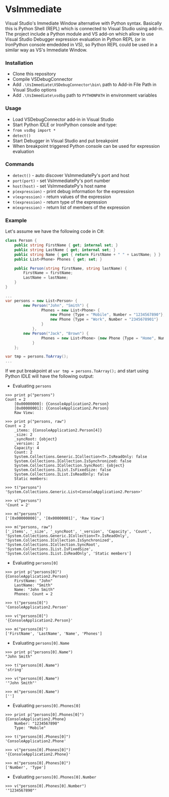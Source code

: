 VsImmediate
===========

Visual Studio's Immediate Window alternative with Python syntax. Basically this is Python Shell (REPL) which is connected to Visual Studio using add-in. The project include a Python module and VS add-on which allow to use Visual Studio Debugger expression evaluation in Python REPL (or in IronPython console emdedded in VS), so Python REPL could be used in a similar way as VS's Immediate Window.

### Installation
* Clone this repository
* Compile VSDebugConnector
* Add `.\VsImmediate\VSDebugConnector\bin\` path to Add-in File Path in Visual Studio options 
* Add `.\VsImmediate\vsdbg` path to `PYTHONPATH` in environment variables

### Usage
* Load VSDebugConnector add-in in Visual Studio
* Start Python IDLE or IronPython console and type:
* `from vsdbg import *`
* `detect()`
* Start Debugger in Visual Studio and put breakpoint
* When breakpoint triggered Python console can be used for expression evaluation

### Commands
* `detect()` - auto discover VsImmediatePy's port and host
* `port(port)` - set VsImmediatePy's port number
* `host(host)` - set VsImmediatePy's host name 
* `p(expression)` - print debug information for the expression
* `v(expression)` - return values of the expression
* `t(expression)` - return type of the expression
* `m(expression)` -  return list of members of the expression

### Example

Let's assume we have the following code in C#:

```csharp
class Person {
    public string FirstName { get; internal set; }
    public string LastName { get; internal set; }
    public string Name { get { return FirstName + " " + LastName; } }
    public List<Phone> Phones { get; set; }

    public Person(string firstName, string lastName) {
        FirstName = firstName;
        LastName = lastName;
    }
}

...
var persons = new List<Person> {
        new Person("John", "Smith") {
                Phones = new List<Phone> {
                    new Phone {Type = "Mobile", Number = "1234567890"}, 
                    new Phone {Type = "Work", Number = "2345678901"}
                }
            },
        new Person("Jack", "Brown") {
                Phones = new List<Phone> {new Phone {Type = "Home", Number = "3456789012"}}
            }
    };

var tmp = persons.ToArray();
...
```

If we put breakpoint at `var tmp = persons.ToArray();` and start using Python IDLE will have the following output:

* Evaluating `persons`

```
>>> print p("persons") 
Count = 2
	[0x00000000]: {ConsoleApplication2.Person}
	[0x00000001]: {ConsoleApplication2.Person}
	Raw View: 
```

```
>>> print p("persons, raw")
Count = 2
	_items: {ConsoleApplication2.Person[4]}
	_size: 2
	_syncRoot: {object}
	_version: 2
	Capacity: 4
	Count: 2
	System.Collections.Generic.ICollection<T>.IsReadOnly: false
	System.Collections.ICollection.IsSynchronized: false
	System.Collections.ICollection.SyncRoot: {object}
	System.Collections.IList.IsFixedSize: false
	System.Collections.IList.IsReadOnly: false
	Static members: 
```

```
>>> t("persons")
'System.Collections.Generic.List<ConsoleApplication2.Person>'
```

```
>>> v("persons")
'Count = 2'
```

```
>>> m("persons")
['[0x00000000]', '[0x00000001]', 'Raw View']
```

```
>>> m("persons, raw")
['_items', '_size', '_syncRoot', '_version', 'Capacity', 'Count', 'System.Collections.Generic.ICollection<T>.IsReadOnly', 'System.Collections.ICollection.IsSynchronized', 'System.Collections.ICollection.SyncRoot', 'System.Collections.IList.IsFixedSize', 'System.Collections.IList.IsReadOnly', 'Static members']
```

* Evaluating `persons[0]`

```
>>> print p("persons[0]")
{ConsoleApplication2.Person}
	FirstName: "John"
	LastName: "Smith"
	Name: "John Smith"
	Phones: Count = 2
```

```
>>> t("persons[0]")
'ConsoleApplication2.Person'
```

```
>>> v("persons[0]")
'{ConsoleApplication2.Person}'
```

```
>>> m("persons[0]")
['FirstName', 'LastName', 'Name', 'Phones']
```

* Evaluating `persons[0].Name`

```
>>> print p("persons[0].Name")
"John Smith"
```

```
>>> t("persons[0].Name")
'string'
```

```
>>> v("persons[0].Name")
'"John Smith"'
```

```
>>> m("persons[0].Name")
['']
```

* Evaluating `persons[0].Phones[0]`

```
>>> print p("persons[0].Phones[0]")
{ConsoleApplication2.Phone}
	Number: "1234567890"
	Type: "Mobile"
```

```
>>> t("persons[0].Phones[0]")
'ConsoleApplication2.Phone'
```

```
>>> v("persons[0].Phones[0]")
'{ConsoleApplication2.Phone}'
```

```
>>> m("persons[0].Phones[0]")
['Number', 'Type']
```

* Evaluating `persons[0].Phones[0].Number`

```
>>> v("persons[0].Phones[0].Number")
'"1234567890"'
```

